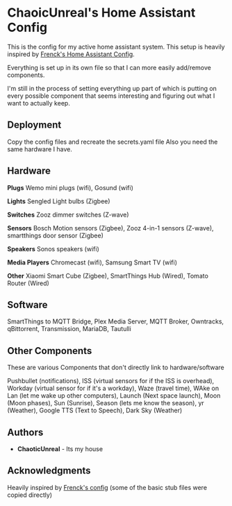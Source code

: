 # ChaoicUnreal's Home Assistant Config

This is the config for my active home assistant system.  This setup is heavily inspired by [Frenck's Home Assistant Config](https://github.com/frenck/home-assistant-config).

Everything is set up in its own file so that I can more easily add/remove components.

I'm still in the process of setting everything up part of which is putting on every possible component that seems interesting and figuring out what I want to actually keep.

## Deployment

Copy the config files and recreate the secrets.yaml file Also you need the same hardware I have.

## Hardware
   
<b>Plugs</b>
    Wemo mini plugs (wifi),
    Gosund (wifi)

<b>Lights</b>
    Sengled Light bulbs (Zigbee)

<b>Switches</b>
    Zooz dimmer switches (Z-wave)

<b>Sensors</b>
   Bosch Motion sensors (Zigbee),
   Zooz 4-in-1 sensors (Z-wave),
   smartthings door sensor (Zigbee)

<b>Speakers</b>
   Sonos speakers (wifi)

<b>Media Players</b>
   Chromecast (wifi),
   Samsung Smart TV (wifi)

<b>Other</b>
   Xiaomi Smart Cube (Zigbee),
   SmartThings Hub (Wired),
   Tomato Router (Wired)

## Software
   SmartThings to MQTT Bridge,
   Plex Media Server,
   MQTT Broker,
   Owntracks,
   qBittorrent,
   Transmission,
   MariaDB,
   Tautulli
   
## Other Components
These are various Components that don't directly link to hardware/software

   Pushbullet (notifications),
   ISS (virtual sensors for if the ISS is overhead),
   Workday (virtual sensor for if it's a workday),
   Waze (travel time),
   WAke on Lan (let me wake up other computers),
   Launch (Next space launch),
   Moon (Moon phases),
   Sun (Sunrise),
   Season (lets me know the season),
   yr (Weather),
   Google TTS (Text to Speech),
   Dark Sky (Weather)


## Authors

* **ChaoticUnreal** - Its my house

## Acknowledgments

Heavily inspired by [Frenck's config](https://github.com/frenck/home-assistant-config)  (some of the basic stub files were copied directly)
